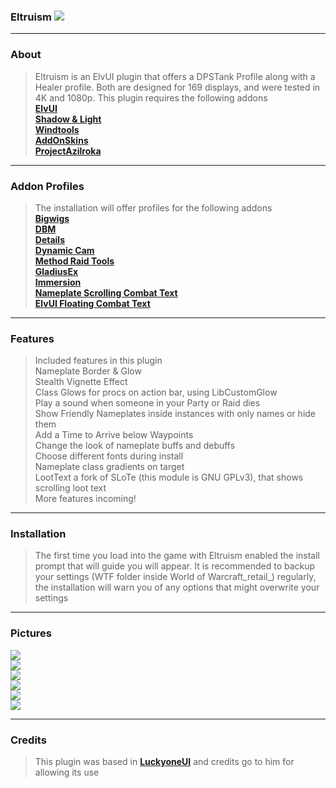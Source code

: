 ### Eltruism [![](https://img.shields.io/badge/Eltruism-Join-steelblue.svg?longCache=true?style=flat-square&logo=discord)](https://discord.gg/cXfA56gmYW)
___
### About
> Eltruism is an ElvUI plugin that offers a DPSTank Profile along with a Healer profile. Both are designed for 169 displays, and were tested in 4K and 1080p. This plugin requires the following addons\
  **[ElvUI](https://www.tukui.org/download.php/ui=elvui)** \
  **[Shadow & Light](https://www.tukui.orgaddons.php?id=38)** \
  **[Windtools](https://www.curseforge.com/wow/addons/elvui-windtools)** \
  **[AddOnSkins](https://www.tukui.org/addons.php?id=3)** \
  **[ProjectAzilroka](https://www.curseforge.com/wow/addons/projectazilroka)**
 
___
### Addon Profiles
> The installation will offer profiles for the following addons\
**[Bigwigs](https://www.curseforge.com/wow/addons/big-wigs)** \
**[DBM](https://www.curseforge.com/wow/addons/deadly-boss-mods)** \
**[Details](https://www.curseforge.com/wow/addons/details)** \
**[Dynamic Cam](https://www.curseforge.com/wow/addons/dynamiccam)** \
**[Method Raid Tools](https://www.curseforge.com/wow/addons/method-raid-tools)** \
**[GladiusEx](https://www.curseforge.com/wow/addons/gladiusex)** \
**[Immersion](https://www.curseforge.com/wow/addons/immersion)** \
**[Nameplate Scrolling Combat Text](https://www.curseforge.com/wow/addons/nameplate-scrolling-combat-text)** \
**[ElvUI Floating Combat Text](https://www.tukui.org/addons.php?id=137)** 
___
### Features
> Included features in this plugin\
 Nameplate Border & Glow\
 Stealth Vignette Effect\
 Class Glows for procs on action bar, using LibCustomGlow\
 Play a sound when someone in your Party or Raid dies\
 Show Friendly Nameplates inside instances with only names or hide them\
 Add a Time to Arrive below Waypoints\
 Change the look of nameplate buffs and debuffs\
 Choose different fonts during install\
 Nameplate class gradients on target\
 LootText a fork of SLoTe (this module is GNU GPLv3), that shows scrolling loot text\
 More features incoming!
___
### Installation
> The first time you load into the game with Eltruism enabled the install prompt that will guide you will appear. It is recommended to backup your settings (WTF folder inside World of Warcraft_retail_) regularly, the installation will warn you of any options that might overwrite your settings
___
### Pictures
[![](https://https/i.imgur.com/xEG4b4D.png)](https://i.imgur.com/xEG4b4D.png "Click to Open Image 1")\
[![](https://https/i.imgur.com/5gXTAox.png)](https://i.imgur.com/5gXTAox.png "Click to Open Image 2")\
[![](https://https/i.imgur.com/DQsDaYi.png)](https://i.imgur.com/DQsDaYi.png "Click to Open Image 3")\
[![](https://https/i.imgur.com/NYwCfhG.png)](https://i.imgur.com/NYwCfhG.png "Click to Open Image 4")\
[![](https://https/i.imgur.com/GDKdRmf.png)](https://i.imgur.com/GDKdRmf.png "Click to Open Image 5")\
[![](https://https/i.imgur.com/eOt6YGU.png)](https://i.imgur.com/eOt6YGU.png "Click to Open Image 6")
___
### Credits
> This plugin was based in **[LuckyoneUI](httpswww.tukui.orgaddons.php?id=154)** and credits go to him for allowing its use